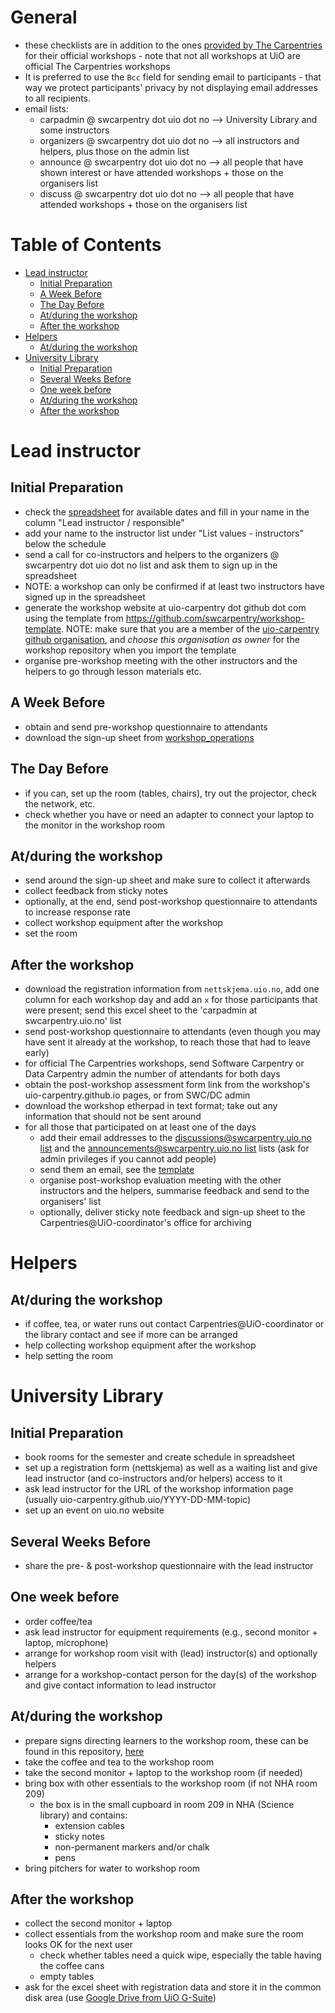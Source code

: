 # General

* these checklists are in addition to the ones [provided by The Carpentries](https://docs.carpentries.org/topic_folders/hosts_instructors/index.html) for their official workshops - note that not all workshops at UiO are official The Carpentries workshops
* It is preferred to use the `Bcc` field for sending email to participants - that way we protect participants' privacy by not displaying  email addresses to all recipients.
* email lists:
  * carpadmin @ swcarpentry dot uio dot no --> University Library and some instructors
  * organizers @ swcarpentry dot uio dot no --> all instructors and helpers, plus those on the admin list
  * announce @ swcarpentry dot uio dot no --> all people that have shown interest or have attended workshops + those on the organisers list
  * discuss @ swcarpentry dot uio dot no --> all people that have attended workshops + those on the organisers list

Table of Contents
=================

  * [Lead instructor](#lead-instructor)
    * [Initial Preparation](#initial-preparation)
    * [A Week Before](#a-week-before)
    * [The Day Before](#the-day-before)
    * [At/during the workshop](#atduring-the-workshop)
    * [After the workshop](#after-the-workshop)
  * [Helpers](#helpers)
    * [At/during the workshop](#atduring-the-workshop-1)
  * [University Library](#university-library)
    * [Initial Preparation](#initial-preparation-1)
    * [Several Weeks Before](#several-weeks-before)
    * [One week before](#one-week-before)
    * [At/during the workshop](#atduring-the-workshop-2)
    * [After the workshop](#after-the-workshop-1)


# Lead instructor

## Initial Preparation

* check the [spreadsheet](https://docs.google.com/spreadsheets/d/1VwTIFt6Tce4ncJ_x8m4ygzHldF6tYDbAfLLNX5ae8Qg/edit?usp=sharing) for available dates and fill in your name in the column "Lead instructor / responsible"
* add your name to the instructor list under "List values - instructors" below the schedule
* send a call for co-instructors and helpers to the organizers @ swcarpentry dot uio dot no list and ask them to sign up in the spreadsheet
* NOTE: a workshop can only be confirmed if at least two instructors have signed up in the spreadsheet
* generate the workshop website at uio-carpentry dot github dot com using the template from https://github.com/swcarpentry/workshop-template. NOTE: make sure that you are a member of the [uio-carpentry github organisation](https://github.com/orgs/uio-carpentry/people), and *choose this organisation as owner* for the workshop repository when you import the template
* organise pre-workshop meeting with the other instructors and the helpers to go through lesson materials etc.

## A Week Before

* obtain and send pre-workshop questionnaire to attendants
* download the sign-up sheet from [workshop_operations]() <!-- create sheet, upload to folder, insert link when done -->

## The Day Before

* if you can, set up the room (tables, chairs), try out the projector, check the network, etc.
* check whether you have or need an adapter to connect your laptop to the monitor in the workshop room

## At/during the workshop

* send around the sign-up sheet and make sure to collect it afterwards
* collect feedback from sticky notes
* optionally, at the end, send post-workshop questionnaire to attendants to increase response rate
* collect workshop equipment after the workshop
* set the room

## After the workshop

* download the registration information from `nettskjema.uio.no`, add one column for each workshop day and add an `x` for those participants that were present; send this excel sheet to the 'carpadmin at swcarpentry.uio.no' list
* send post-workshop questionnaire to attendants (even though you may have sent it already at the workshop, to reach those that had to leave early)
* for official The Carpentries workshops, send Software Carpentry or Data Carpentry admin the number of attendants for both days
* obtain the post-workshop assessment form link from the workshop's uio-carpentry.github.io pages, or from SWC/DC admin
* download the workshop etherpad in text format; take out any information that should not be sent around
* for all those that participated on at least one of the days
  * add their email addresses to the [discussions@swcarpentry.uio.no list](https://sympa.uio.no/swcarpentry.uio.no/review/discussions) and the [announcements@swcarpentry.uio.no list](https://sympa.uio.no/swcarpentry.uio.no/review/announcements) lists (ask for admin privileges if you cannot add people)
  * send them an email, see the [template](post_workshop_email_template.md)
  * organise post-workshop evaluation meeting with the other instructors and the helpers, summarise feedback and send to the organisers' list
  * optionally, deliver sticky note feedback and sign-up sheet to the Carpentries@UiO-coordinator's office for archiving

# Helpers

## At/during the workshop

* if coffee, tea, or water runs out contact Carpentries@UiO-coordinator or the library contact and see if more can be arranged
* help collecting workshop equipment after the workshop
* help setting the room

# University Library

## Initial Preparation

* book rooms for the semester and create schedule in spreadsheet
* set up a registration form (nettskjema) as well as a waiting list and give lead instructor (and co-instructors and/or helpers) access to it
* ask lead instructor for the URL of the workshop information page (usually uio-carpentry.github.uio/YYYY-DD-MM-topic)
* set up an event on uio.no website

## Several Weeks Before

* share the pre- & post-workshop questionnaire with the lead instructor

## One week before

* order coffee/tea
* ask lead instructor for equipment requirements (e.g., second monitor + laptop, microphone)
* arrange for workshop room visit with (lead) instructor(s) and optionally helpers
* arrange for a workshop-contact person for the day(s) of the workshop and give contact information to lead instructor

## At/during the workshop

* prepare signs directing learners to the workshop room, these can be found in this repository, [here]()
* take the coffee and tea to the workshop room
* take the second monitor + laptop to the workshop room (if needed)
* bring box with other essentials to the workshop room (if not NHA room 209)
   * the box is in the small cupboard in room 209 in NHA (Science library) and contains:
     * extension cables
     * sticky notes
     * non-permanent markers and/or chalk
     * pens
* bring pitchers for water to workshop room
   
## After the workshop

* collect the second monitor + laptop
* collect essentials from the workshop room and make sure the room looks OK for the next user
   * check whether tables need a quick wipe, especially the table having the coffee cans
   * empty tables
* ask for the excel sheet with registration data and store it in the common disk area (use [Google Drive from UiO G-Suite](https://www.uio.no/tjenester/it/lagring-samarbeid/gsuite/))
